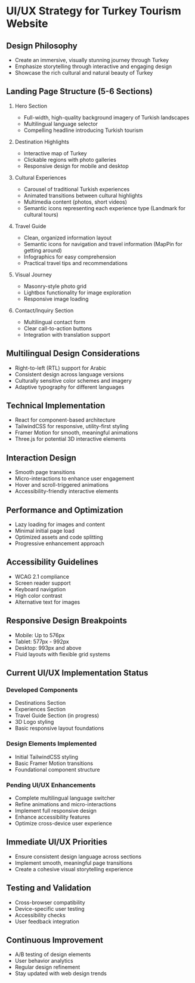 # UI/UX Strategy for Turkey Tourism Website

## Design Philosophy
- Create an immersive, visually stunning journey through Turkey
- Emphasize storytelling through interactive and engaging design
- Showcase the rich cultural and natural beauty of Turkey

## Landing Page Structure (5-6 Sections)
1. Hero Section
   - Full-width, high-quality background imagery of Turkish landscapes
   - Multilingual language selector
   - Compelling headline introducing Turkish tourism

2. Destination Highlights
   - Interactive map of Turkey
   - Clickable regions with photo galleries
   - Responsive design for mobile and desktop

3. Cultural Experiences
   - Carousel of traditional Turkish experiences
   - Animated transitions between cultural highlights
   - Multimedia content (photos, short videos)
   - Semantic icons representing each experience type (Landmark for cultural tours)

4. Travel Guide
   - Clean, organized information layout
   - Semantic icons for navigation and travel information (MapPin for getting around)
   - Infographics for easy comprehension
   - Practical travel tips and recommendations

5. Visual Journey
   - Masonry-style photo grid
   - Lightbox functionality for image exploration
   - Responsive image loading

6. Contact/Inquiry Section
   - Multilingual contact form
   - Clear call-to-action buttons
   - Integration with translation support

## Multilingual Design Considerations
- Right-to-left (RTL) support for Arabic
- Consistent design across language versions
- Culturally sensitive color schemes and imagery
- Adaptive typography for different languages

## Technical Implementation
- React for component-based architecture
- TailwindCSS for responsive, utility-first styling
- Framer Motion for smooth, meaningful animations
- Three.js for potential 3D interactive elements

## Interaction Design
- Smooth page transitions
- Micro-interactions to enhance user engagement
- Hover and scroll-triggered animations
- Accessibility-friendly interactive elements

## Performance and Optimization
- Lazy loading for images and content
- Minimal initial page load
- Optimized assets and code splitting
- Progressive enhancement approach

## Accessibility Guidelines
- WCAG 2.1 compliance
- Screen reader support
- Keyboard navigation
- High color contrast
- Alternative text for images

## Responsive Design Breakpoints
- Mobile: Up to 576px
- Tablet: 577px - 992px
- Desktop: 993px and above
- Fluid layouts with flexible grid systems

## Current UI/UX Implementation Status

### Developed Components
- Destinations Section
- Experiences Section
- Travel Guide Section (in progress)
- 3D Logo styling
- Basic responsive layout foundations

### Design Elements Implemented
- Initial TailwindCSS styling
- Basic Framer Motion transitions
- Foundational component structure

### Pending UI/UX Enhancements
- Complete multilingual language switcher
- Refine animations and micro-interactions
- Implement full responsive design
- Enhance accessibility features
- Optimize cross-device user experience

## Immediate UI/UX Priorities
- Ensure consistent design language across sections
- Implement smooth, meaningful page transitions
- Create a cohesive visual storytelling experience

## Testing and Validation
- Cross-browser compatibility
- Device-specific user testing
- Accessibility checks
- User feedback integration

## Continuous Improvement
- A/B testing of design elements
- User behavior analytics
- Regular design refinement
- Stay updated with web design trends
